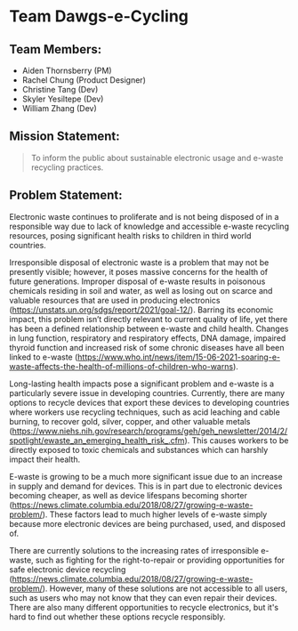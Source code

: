 # Team Dawgs-e-Cycling

## Team Members:
 - Aiden Thornsberry (PM)
 - Rachel Chung (Product Designer)
 - Christine Tang (Dev)
 - Skyler Yesiltepe (Dev)
 - William Zhang (Dev)
 
## Mission Statement:
>To inform the public about sustainable electronic usage and e-waste recycling practices.
 
## Problem Statement:
Electronic waste continues to proliferate and is not being disposed of in a responsible way due to lack of knowledge and accessible e-waste recycling resources, posing significant health risks to children in third world countries.

Irresponsible disposal of electronic waste is a problem that may not be presently visible; however, it poses massive concerns for the health of future generations. Improper disposal of e-waste results in poisonous chemicals residing in soil and water, as well as losing out on scarce and valuable resources that are used in producing electronics (https://unstats.un.org/sdgs/report/2021/goal-12/). Barring its economic impact, this problem isn’t directly relevant to current quality of life, yet there has been a defined relationship between e-waste and child health. Changes in lung function, respiratory and respiratory effects, DNA damage, impaired thyroid function and increased risk of some chronic diseases have all been linked to e-waste (https://www.who.int/news/item/15-06-2021-soaring-e-waste-affects-the-health-of-millions-of-children-who-warns).

Long-lasting health impacts pose a significant problem and e-waste is a particularly severe issue in developing countries. Currently, there are many options to recycle devices that export these devices to developing countries where workers use recycling techniques, such as acid leaching and cable burning, to recover gold, silver, copper, and other valuable metals (https://www.niehs.nih.gov/research/programs/geh/geh_newsletter/2014/2/spotlight/ewaste_an_emerging_health_risk_.cfm). This causes workers to be directly exposed to toxic chemicals and substances which can harshly impact their health.

E-waste is growing to be a much more significant issue due to an increase in supply and demand for devices. This is in part due to electronic devices becoming cheaper, as well as device lifespans becoming shorter (https://news.climate.columbia.edu/2018/08/27/growing-e-waste-problem/). These factors lead to much higher levels of e-waste simply because more electronic devices are being purchased, used, and disposed of.

There are currently solutions to the increasing rates of irresponsible e-waste, such as fighting for the right-to-repair or providing opportunities for safe electronic device recycling (https://news.climate.columbia.edu/2018/08/27/growing-e-waste-problem/). However, many of these solutions are not accessible to all users, such as users who may not know that they can even repair their devices. There are also many different opportunities to recycle electronics, but it's hard to find out whether these options recycle responsibly.

